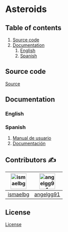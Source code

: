 # **Asteroids**
## Table of contents

1. [Source code](#Source-code)
2. [Documentation](#Documentation)
   1. [English](#Spanish)
   2. [Spanish](#Spanish)


## Source code
[Source](src)

## Documentation

### English


### Spanish
1. [Manual de usuario](documentation/spanish/Manual%20de%20usuario.md)
2. [Documentación](documentation/spanish/Documentacion.md)


## Contributors ✍️

| <img alt="ismaelbg" title="ismaelbg" src="https://avatars1.githubusercontent.com/u/32902129?s=400&u=ca44012febefbab00eecfa2a7f1f5f552dca0060&v=4" width="50"> | <img alt="angelgg91" title="angelgg91" src="https://avatars3.githubusercontent.com/u/23009688?s=400&v=4" width="50"> |
| ------------------------------------------------------------ | ------------------------------------------------------------ |
| [ismaelbg](https://github.com/ismaelbg)            | [angelgg91](https://github.com/angelgg91)|


## License
[License](LICENSE)
